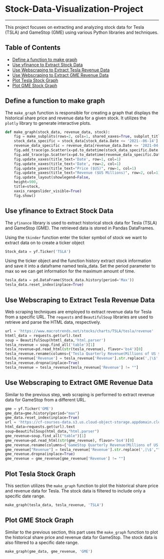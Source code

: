 # Stock-Data-Visualization-Project

---

This project focuses on extracting and analyzing stock data for Tesla (TSLA) and GameStop (GME) using various Python libraries and techniques.

## Table of Contents

- [Define a function to make graph](#define-a-function-to-make-graph)
- [Use yfinance to Extract Stock Data](#use-yfinance-to-extract-stock-data)
- [Use Webscraping to Extract Tesla Revenue Data](#use-webscraping-to-extract-tesla-revenue-data)
- [Use Webscraping to Extract GME Revenue Data](#use-webscraping-to-extract-gme-revenue-data)
- [Plot Tesla Stock Graph](#plot-tesla-stock-graph)
- [Plot GME Stock Graph](#plot-gme-stock-graph)

## Define a function to make graph

The `make_graph` function is responsible for creating a graph that displays the historical share price and revenue data for a given stock. It utilizes the `plotly` library to generate interactive plots.

```python
def make_graph(stock_data, revenue_data, stock):
    fig = make_subplots(rows=2, cols=1, shared_xaxes=True, subplot_titles=("Historical Share Price","Historical Revenue"))
    stock_data_specific = stock_data[stock_data.Date <= '2021--06-14']
    revenue_data_specific = revenue_data[revenue_data.Date <= '2021-04-30']
    fig.add_trace(go.Scatter(x=pd.to_datetime(stock_data_specific.Date, infer_datetime_format=True), y=stock_data_specific.Close.astype("float"), name="Share Price"), row=1, col=1)
    fig.add_trace(go.Scatter(x=pd.to_datetime(revenue_data_specific.Date, infer_datetime_format=True), y=revenue_data_specific.Revenue.astype("float"), name="Revenue"), row=2, col=1)
    fig.update_xaxes(title_text='Date', row=1, col=1)
    fig.update_xaxes(title_text='Date', row=2, col=1)
    fig.update_yaxes(title_text="Price ($US)", row=1, col=1)
    fig.update_yaxes(title_text="Revenue ($US Millions)", row=2, col=1)
    fig.update_layout(showlegend=False,
    height=900,
    title=stock,
    xaxis_rangeslider_visible=True)
    fig.show()
```

## Use yfinance to Extract Stock Data

The `yfinance` library is used to extract historical stock data for Tesla (TSLA) and GameStop (GME). The retrieved data is stored in Pandas DataFrames.

Using the `tkinder` function enter the ticker symbol of stock we want to extract data on to create a ticker object
```python
Stock_data = yf.Ticker('TSLA')
```
Using the ticker object and the function history extract stock information and save it into a dataframe named tesla_data. Set the period parameter to max so we can get information for the maximum amount of time.
```python
tesla_data = pd.DataFrame(Stock_data.history(period='Max'))
tesla_data.reset_index(inplace=True)
```

## Use Webscraping to Extract Tesla Revenue Data

Web scraping techniques are employed to extract revenue data for Tesla from a specific URL. The `requests` and `BeautifulSoup` libraries are used to retrieve and parse the HTML data, respectively.
```python
url = 'https://www.macrotrends.net/stocks/charts/TSLA/tesla/revenue'
htmtl_data = requests.get(url).text
soup = BeautifulSoup(htmtl_data,'html.parser')
tesla_revenue = soup.find_all('table')[1]
tesla_revenue=pd.read_html(str(tesla_revenue), flavor='bs4')[0]
tesla_revenue.rename(columns={'Tesla Quarterly Revenue(Millions of US $)': 'Date','Tesla Quarterly Revenue(Millions of US $).1': 'Revenue'}, inplace=True)
tesla_revenue['Revenue'] = tesla_revenue['Revenue'].str.replace(',|\$','')
tesla_revenue.dropna(inplace=True)
tesla_revenue = tesla_revenue[tesla_revenue['Revenue'] != ""]
```

## Use Webscraping to Extract GME Revenue Data

Similar to the previous step, web scraping is performed to extract revenue data for GameStop from a different URL.
```python
gme = yf.Ticker('GME')
gme_data=gme.history(period="max")
gme_data.reset_index(inplace=True)
url = 'https://cf-courses-data.s3.us.cloud-object-storage.appdomain.cloud/IBMDeveloperSkillsNetwork-PY0220EN-SkillsNetwork/labs/project/stock.html'
html_data=requests.get(url).text
soup=BeautifulSoup(html_data,"html.parser")
gme_revenue=soup.find_all("table")[1]
gme_revenue=pd.read_html(str(gme_revenue), flavor='bs4')[0]
gme_revenue.rename(columns={'GameStop Quarterly Revenue(Millions of US $)': 'Date','GameStop Quarterly Revenue(Millions of US $).1': 'Revenue'}, inplace=True)
gme_revenue["Revenue"] = tesla_revenue['Revenue'].str.replace(',|\$',"")
gme_revenue.dropna(inplace=True)
gme_revenue = gme_revenue[gme_revenue['Revenue'] != ""]
```
## Plot Tesla Stock Graph

This section utilizes the `make_graph` function to plot the historical share price and revenue data for Tesla. The stock data is filtered to include only a specific date range.

```python
make_graph(tesla_data, tesla_revenue, 'TSLA')
```

## Plot GME Stock Graph

Similar to the previous section, this part uses the `make_graph` function to plot the historical share price and revenue data for GameStop. The stock data is also filtered to a specific date range.

```python
make_graph(gme_data, gme_revenue, 'GME')
```


